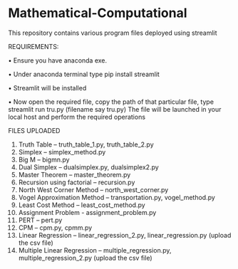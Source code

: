 # Mathematical-Computational
This repository contains various program files deployed using streamlit  



REQUIREMENTS: 

•	Ensure you have anaconda exe.

•	Under anaconda terminal type pip install streamlit

•	Streamlit will be installed

•	Now open the required file, copy the path of that particular file, type streamlit run tru.py (filename say tru.py) The file will be launched in your local host and perform the required operations

FILES UPLOADED

1.	Truth Table – truth_table_1.py, truth_table_2.py
2.	Simplex – simplex_method.py
3.	Big M – bigmn.py
4.	Dual Simplex – dualsimplex.py, dualsimplex2.py
5.	Master Theorem – master_theorem.py
6.	Recursion using factorial – recursion.py
7.	North West Corner Method – north_west_corner.py
8.	Vogel Approximation Method – transportation.py, vogel_method.py
9.	Least Cost Method – least_cost_method.py
10.	Assignment Problem - assignment_problem.py
11.	PERT – pert.py
12.	CPM – cpm.py, cpmm.py
13.	Linear Regression – linear_regression_2.py, linear_regression.py (upload the csv file)
14.	Multiple Linear Regression – multiple_regression.py, multiple_regression_2.py (upload the csv file)
